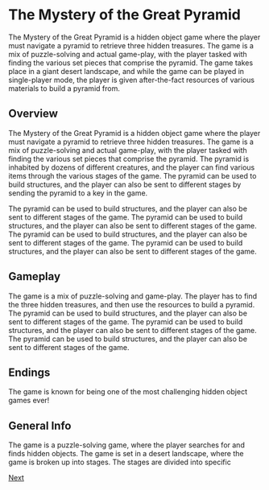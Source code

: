 # The Mystery of the Great Pyramid

The Mystery of the Great Pyramid is a hidden object game where the player must navigate a pyramid to retrieve three hidden treasures. The game is a mix of puzzle-solving and actual game-play, with the player tasked with finding the various set pieces that comprise the pyramid. The game takes place in a giant desert landscape, and while the game can be played in single-player mode, the player is given after-the-fact resources of various materials to build a pyramid from.

## Overview

The Mystery of the Great Pyramid is a hidden object game where the player must navigate a pyramid to retrieve three hidden treasures. The game is a mix of puzzle-solving and actual game-play, with the player tasked with finding the various set pieces that comprise the pyramid. The pyramid is inhabited by dozens of different creatures, and the player can find various items through the various stages of the game. The pyramid can be used to build structures, and the player can also be sent to different stages by sending the pyramid to a key in the game.

The pyramid can be used to build structures, and the player can also be sent to different stages of the game. The pyramid can be used to build structures, and the player can also be sent to different stages of the game. The pyramid can be used to build structures, and the player can also be sent to different stages of the game. The pyramid can be used to build structures, and the player can also be sent to different stages of the game.

## Gameplay

The game is a mix of puzzle-solving and game-play. The player has to find the three hidden treasures, and then use the resources to build a pyramid. The pyramid can be used to build structures, and the player can also be sent to different stages of the game. The pyramid can be used to build structures, and the player can also be sent to different stages of the game. The pyramid can be used to build structures, and the player can also be sent to different stages of the game.

## Endings

The game is known for being one of the most challenging hidden object games ever!

## General Info

The game is a puzzle-solving game, where the player searches for and finds hidden objects. The game is set in a desert landscape, where the game is broken up into stages. The stages are divided into specific

[Next](445.md)